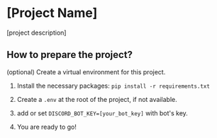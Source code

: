 # [Project Name]

[project description]


## How to prepare the project?

(optional) Create a virtual environment for this project.

1. Install the necessary packages: `pip install -r requirements.txt`

2. Create a `.env` at the root of the project, if not available.

3. add or set `DISCORD_BOT_KEY=[your_bot_key]` with bot's key.

4. You are ready to go!
